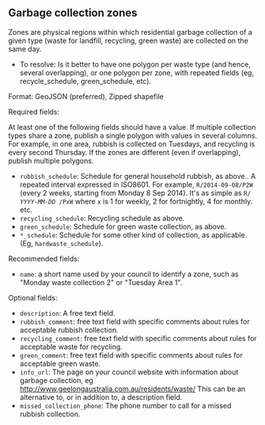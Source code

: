 ## Garbage collection zones

Zones are physical regions within which residential garbage collection of a given type (waste for landfill, recycling, green waste) are collected on the same day.

* To resolve: Is it better to have one polygon per waste type (and hence, several overlapping), or one polygon per zone, with repeated fields (eg, recycle_schedule, green_schedule, etc).

Format: GeoJSON (preferred), Zipped shapefile

Required fields:

At least one of the following fields should have a value. If multiple collection types share a zone, publish a single polygon with values in several columns. For example, in one area, rubbish is collected on Tuesdays, and recycling is every second Thursday. If the zones are different (even if overlapping), publish multiple polygons.

* `rubbish_schedule`: Schedule for general household rubbish, as above.. A repeated interval expressed in ISO8601. For example, `R/2014-09-08/P2W` (every 2 weeks, starting from Monday 8 Sep 2014). It's as simple as `R/` *`YYYY-MM-DD`*` /PxW` where `x` is 1 for weekly, 2 for fortnightly, 4 for monthly. etc.
* `recycling_schedule`: Recycling schedule as above.
* `green_schedule`: Schedule for green waste collection, as above.
* `*_schedule`: Schedule for some other kind of collection, as applicable. (Eg,  `hardwaste_schedule`).

Recommended fields:
* `name`: a short name used by your council to identify a zone, such as "Monday waste collection 2" or "Tuesday Area 1".

Optional fields:
* `description`: A free text field.
* `rubbish_comment`: free text field with specific comments about rules for acceptable rubbish collection.
* `recycling_comment`: free text field with specific comments about rules for acceptable waste for recycling.
* `green_comment`: free text field with specific comments about rules for acceptable green waste.
* `info_url`: The page on your council website with information about garbage collection, eg http://www.geelongaustralia.com.au/residents/waste/ This can be an alternative to, or in addition to, a description field.
* `missed_collection_phone`: The phone number to call for a missed rubbish collection.
